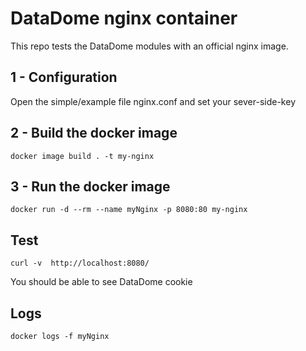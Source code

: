 # DataDome nginx container
This repo tests the DataDome modules with an official nginx image.


## 1 -  Configuration
Open the simple/example file nginx.conf and set your sever-side-key


## 2 - Build the docker image
```
docker image build . -t my-nginx
```

## 3 - Run the docker image
```
docker run -d --rm --name myNginx -p 8080:80 my-nginx
```

## Test
```
curl -v  http://localhost:8080/
```
You should be able to see DataDome cookie

## Logs
```
docker logs -f myNginx
```
